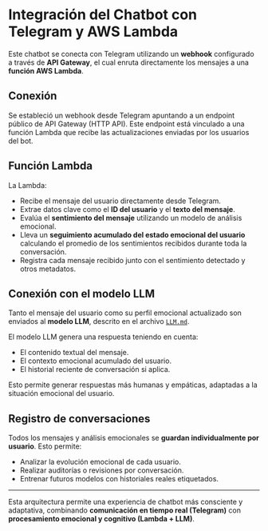 # Integración del Chatbot con Telegram y AWS Lambda

Este chatbot se conecta con Telegram utilizando un **webhook** configurado a través de **API Gateway**, el cual enruta directamente los mensajes a una **función AWS Lambda**.

## Conexión

Se estableció un webhook desde Telegram apuntando a un endpoint público de API Gateway (HTTP API). Este endpoint está vinculado a una función Lambda que recibe las actualizaciones enviadas por los usuarios del bot.

## Función Lambda

La Lambda:

- Recibe el mensaje del usuario directamente desde Telegram.
- Extrae datos clave como el **ID del usuario** y el **texto del mensaje**.
- Evalúa el **sentimiento del mensaje** utilizando un modelo de análisis emocional.
- Lleva un **seguimiento acumulado del estado emocional del usuario** calculando el promedio de los sentimientos recibidos durante toda la conversación.
- Registra cada mensaje recibido junto con el sentimiento detectado y otros metadatos.

## Conexión con el modelo LLM

Tanto el mensaje del usuario como su perfil emocional actualizado son enviados al **modelo LLM**, descrito en el archivo [`LLM.md`](./LLM.md).

El modelo LLM genera una respuesta teniendo en cuenta:

- El contenido textual del mensaje.
- El contexto emocional acumulado del usuario.
- El historial reciente de conversación si aplica.

Esto permite generar respuestas más humanas y empáticas, adaptadas a la situación emocional del usuario.

## Registro de conversaciones

Todos los mensajes y análisis emocionales se **guardan individualmente por usuario**. Esto permite:

- Analizar la evolución emocional de cada usuario.
- Realizar auditorías o revisiones por conversación.
- Entrenar futuros modelos con historiales reales etiquetados.

---

Esta arquitectura permite una experiencia de chatbot más consciente y adaptativa, combinando **comunicación en tiempo real (Telegram)** con **procesamiento emocional y cognitivo (Lambda + LLM)**.
